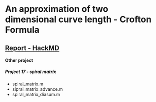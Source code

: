 # An approximation of two dimensional curve length - Crofton Formula
## [Report - HackMD](https://hackmd.io/@Skychocowhite/Hy64kAPTS)

#### Other project
##### Project 17 - spiral matrix
* spiral_matrix.m
* sipral_matrix_advance.m
* spiral_matrix_diasum.m
